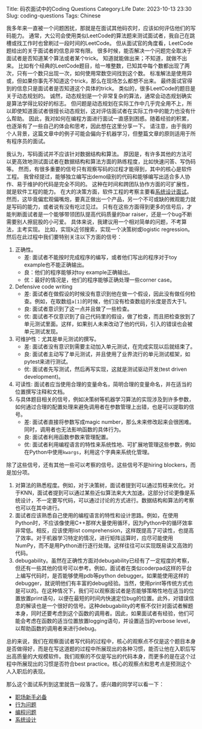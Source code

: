 Title: 码农面试中的Coding Questions
Category:Life
Date: 2023-10-13 23:30
Slug: coding-questions
Tags: Chinese

我多年来一直被一个问题困扰，那就是在面试其他码农时，应该如何评估他们的写码能力。
通常，大公司会使用类似LeetCode的算法题来测试面试者，我自己在跳槽或找工作时也曾刷过一段时间的LeetCode。
但从面试官的角度看，LeetCode题给出的关于面试者的信息非常有限。
很多时候，能否解决一个问题完全取决于面试者是否知道某个算法或者某个trick。
知道就能做出来；不知道，就做不出来。
比如有个经典的LeetCode题目，给一堆整数，已知其中每个数都出现了两次，只有一个数只出现一次，如何使用常数空间找到这个数。
标准解法是使用异或，但如果你事先不知道这个trick，那么在现场怎么都想不出来。
最终面试官得到的信息只是面试者是否知道这个具体的trick。
类似的，很多LeetCode的题目是关于动态规划的。
诚然，动态规划是一个非常复杂的算法，通常会动态规划确实是算法学得比较好的标志。
但问题是动态规划在实际工作中几乎完全用不上，所以即使知道面试者很擅长动态规划，这对评估面试者在实际工作中的能力也没有什么帮助。
因此，我对如何在编程方面进行面试一直感到困惑。随着经验的积累，也逐渐有了一些自己的体会和思考，因此想在这里分享一下。
请注意，由于我的个人背景，这篇文章中的例子可能会偏向于机器学习，但整篇文章的原则适用于所有程序员的面试。

我认为，写码面试并不应该针对数据结构和算法。
原因是，有许多其他的方法可以更高效地测试面试者在数据结构和算法方面的熟练程度，比如快速问答、写伪码等。
然而，有很多重要的信号只有观察写码的过程才能得到，其中的核心是软件工程。
我曾经提过，能够独立编写出demo级别的代码和能够编写出适合多人协作、易于维护的代码是完全不同的。
这种在时间和跨团队协作方面的可扩展性，就是软件工程的能力。
在大的决策方面，软件工程的考察主要看[系统设计面试](/ML-system-design-interview.html)。
然而，这毕竟偏宏观偏嘴炮，要真正做出一个产品，另一个不可或缺的微观能力就是写码的能力，或者说有没有吃过见过。
只有在这些方面得到更多的信号后，才能判断面试者是一个能够带领团队提高代码质量的bar raiser，还是一个bug不断需要别人擦屁股的小可爱。
具体来说，我建议用一个相对简单的问题，不考算法，主考实现。
比如，实现k近邻搜索，实现一个决策树或logistic regression。然后在此过程中我们要特别关注以下方面的信号：

1. 正确性。
    * 差: 面试者不能按时完成程序的编写，或者他们写出的程序对于toy example也不能正确输出。
    * 良：他们的程序能够对toy example正确输出。
    * 优：最好的情况是，他们的程序能够正确处理一些corner case。
2. Defensive code writing
    * 差: 面试者在做假设的时候没有意识到他在做一个假设，因此没有做任何检查。例如，在取数组`a[1]`的时候，他们没有检查数组的长度是否大于1。
    * 良: 面试者意识到了这一点并且做了一些检查。
    * 优: 面试者不仅意识到了自己代码里的假设，做了检查，而且把检查放到了单元测试里面。这样，如果别人未来改动了他的代码，引入的错误也会被单元测试发现。
3. 可维护性：尤其是单元测试的撰写。
    * 差: 面试者没有意识到需要主动加入单元测试，在完成实现以后就结束了。
    * 良: 面试者主动写了单元测试，并且使用了业界流行的单元测试框架，如pytest来进行测试。
    * 优: 面试者先写测试，然后再写实现，这就是测试驱动开发(test driven development)。
4. 可读性: 面试者应当使用合理的变量命名，简明合理的变量命名，并在适当的位置撰写注释和文档。
5. 与具体题目相关的信号，例如决策树等机器学习算法的实现涉及到许多参数，如何通过合理的配置处理来避免调用者在参数管理上出错，也是可以提取的信号。
    * 差: 面试者直接将参数写成magic number，那么未来修改起来会很困难。同时，调用者也无法影响函数的具体行为。
    * 良: 面试者利用函数参数来管理配置。
    * 优: 面试者利用编程语言的特性来系统性地、可扩展地管理这些参数，例如在Python中使用`kwargs`，利用这个字典来系统化管理。

除了这些信号，还有其他一些可以考察的信号。这些信号不是hiring blockers，而是加分项。

1. 对算法的熟悉程度。例如，对于决策树，面试者提到可以通过剪枝来优化。对于KNN，面试者提到可以通过某些近似算法来大大加速。这部分讨论更像是系统设计，不一定要写代码，可以通过讨论的方式进行。数据结构和算法的考察也可以在其中进行。
2. 面试者应该熟悉自己使用的编程语言的特性和设计思路。例如，在使用Python时，不应该像使用C++那样大量使用循环，因为Python中的循环效率非常低。相反，应该使用list comprehension，这样既提高了可读性，也提高了效率。对于机器学习特定的情况，进行矩阵运算时，应尽可能使用NumPy，而不是用Python进行逐行处理。这样往往可以实现既易读又高效的代码。
3. debugability。虽然在正确性方面对debugability已经有了一定程度的考察，但还有一些其他的信号可以参考。例如，面试者在类似coderpad这样的平台上编写代码时，是否能够使用pdb等python debugger。如果能使用这样的debugger，就说明他们有丰富的debug经验。当然，使用print等传统方式也是可以的。在这种情况下，我们可以观察面试者是否能够策略性地在适当的位置放置print语句，以便在最短的时间内快速定位bug的位置。此外，对错误信息的解读也是一个很好的信号。这种debugability的考察不仅针对面试者解题本身，同时还要考虑到这个函数的调用者。因此，如果面试者有经验，他们可能会考虑在函数的适当位置放置logging语句，并设置适当的verbose level，以帮助函数的调用者来进行debug。

总的来说，我们在观察面试者写代码的过程中，核心的观察点不仅是这个题目本身是否做得好，而是在写这道题的过程中所展现出的各种习惯，能否让他在入职后写出高质量的大规模软件。我们观察的不仅是写出的代码本身，而更多的是在这个过程中所展现出的习惯是否符合best practice。核心的观察点和思考点是预测这个人入职后的表现。

那么这个面试系列到这里就告一段落了。感兴趣的同学可以看一下：

* [职场新手必备](/new-employee-suggestions.html)
* [行为问题](/behavior-questions.html)
* [编程问题](/coding-questions.html)
* [系统设计](/ML-system-design-interview.html)

<script async data-uid="65448d4615" src="https://yage.kit.com/65448d4615/index.js"></script>
